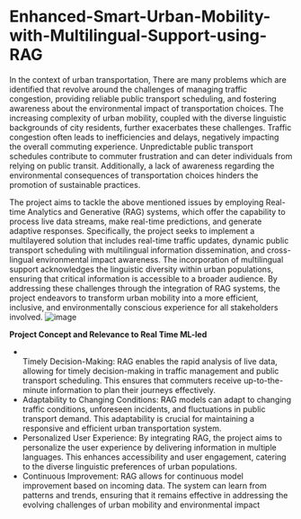 # Enhanced-Smart-Urban-Mobility-with-Multilingual-Support-using-RAG

In the context of urban transportation, There are many problems which are identified that revolve around the challenges of managing traffic congestion, providing reliable public transport scheduling, and fostering awareness about the environmental impact of transportation choices. The increasing complexity of urban mobility, coupled with the diverse linguistic backgrounds of city residents, further exacerbates these challenges.
Traffic congestion often leads to inefficiencies and delays, negatively impacting the overall commuting experience. 
Unpredictable public transport schedules contribute to commuter frustration and can deter individuals from relying on public transit. 
Additionally, a lack of awareness regarding the environmental consequences of transportation choices hinders the promotion of sustainable practices.


The project aims to tackle the above mentioned issues by employing Real-time Analytics and Generative (RAG) systems, which offer the capability to process live data streams, make real-time predictions, and generate adaptive responses. 
Specifically, the project seeks to implement a multilayered solution that includes real-time traffic updates, dynamic public transport scheduling with multilingual information dissemination, and cross-lingual environmental impact awareness. 
The incorporation of multilingual support acknowledges the linguistic diversity within urban populations, ensuring that critical information is accessible to a broader audience. 
By addressing these challenges through the integration of RAG systems, the project endeavors to transform urban mobility into a more efficient, inclusive, and environmentally conscious experience for all stakeholders involved.
![image](https://github.com/tris-2237/Enhanced-Smart-Urban-Mobility-with-Multilingual-Support-using-RAG/assets/116104629/a5158f09-b472-414d-af5a-75cf52a65e96)

<b>Project Concept and Relevance to Real Time ML-led</b>
<ul><li></li>Timely Decision-Making:
RAG enables the rapid analysis of live data, allowing for timely decision-making in traffic management and public transport scheduling. This ensures that commuters receive up-to-the-minute information to plan their journeys effectively.

<li>Adaptability to Changing Conditions:
RAG models can adapt to changing traffic conditions, unforeseen incidents, and fluctuations in public transport demand. This adaptability is crucial for maintaining a responsive and efficient urban transportation system.

<li>Personalized User Experience:
By integrating RAG, the project aims to personalize the user experience by delivering information in multiple languages. This enhances accessibility and user engagement, catering to the diverse linguistic preferences of urban populations.

<li>Continuous Improvement:
RAG allows for continuous model improvement based on incoming data. The system can learn from patterns and trends, ensuring that it remains effective in addressing the evolving challenges of urban mobility and environmental impact







